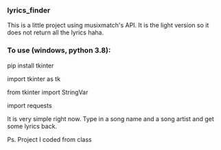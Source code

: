 ### lyrics_finder

This is a little project using musixmatch's API. It is the light version so it does not return all the lyrics haha.

### To use (windows, python 3.8):

pip install tkinter

import tkinter as tk

from tkinter import StringVar

import requests


It is very simple right now. Type in a song name and a song artist and get some lyrics back.

Ps. Project I coded from class
